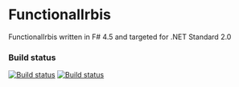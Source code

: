 # FunctionalIrbis
FunctionalIrbis written in F# 4.5 and targeted for .NET Standard 2.0

### Build status

[![Build status](https://img.shields.io/appveyor/ci/AlexeyMironov/functionalirbis.svg)](https://ci.appveyor.com/project/AlexeyMironov/functionalirbis/)
[![Build status](https://api.travis-ci.org/amironov73/FunctionalIrbis.svg)](https://travis-ci.org/amironov73/FunctionalIrbis/)


